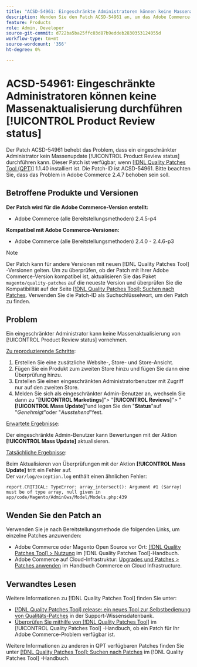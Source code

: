 ```yaml
---
title: "ACSD-54961: Eingeschränkte Administratoren können keine Massenaktualisierung durchführen [!UICONTROL Product Review status]"
description: Wenden Sie den Patch ACSD-54961 an, um das Adobe Commerce-Problem zu beheben, bei dem ein eingeschränkter Admin-Benutzer den Status Produktprüfung nicht gebündelt aktualisieren kann.
feature: Products
role: Admin, Developer
source-git-commit: d722ba5ba25ffc03d87b9eddeb2830353124055d
workflow-type: tm+mt
source-wordcount: '356'
ht-degree: 0%

---
```


# ACSD-54961: Eingeschränkte Administratoren können keine Massenaktualisierung durchführen [!UICONTROL Product Review status]

Der Patch ACSD-54961 behebt das Problem, dass ein eingeschränkter Administrator kein Massenupdate [!UICONTROL Product Review status] durchführen kann. Dieser Patch ist verfügbar, wenn [[!DNL Quality Patches Tool (QPT)]](https://experienceleague.adobe.com/en/docs/commerce-knowledge-base/kb/announcements/commerce-announcements/magento-quality-patches-released-new-tool-to-self-serve-quality-patches) 1.1.40 installiert ist. Die Patch-ID ist ACSD-54961. Bitte beachten Sie, dass das Problem in Adobe Commerce 2.4.7 behoben sein soll.

## Betroffene Produkte und Versionen

**Der Patch wird für die Adobe Commerce-Version erstellt:**

* Adobe Commerce (alle Bereitstellungsmethoden) 2.4.5-p4

**Kompatibel mit Adobe Commerce-Versionen:**

* Adobe Commerce (alle Bereitstellungsmethoden) 2.4.0 - 2.4.6-p3

>[!NOTE]
>
>Der Patch kann für andere Versionen mit neuen [!DNL Quality Patches Tool] -Versionen gelten. Um zu überprüfen, ob der Patch mit Ihrer Adobe Commerce-Version kompatibel ist, aktualisieren Sie das Paket `magento/quality-patches` auf die neueste Version und überprüfen Sie die Kompatibilität auf der Seite [[!DNL Quality Patches Tool]: Suchen nach Patches](https://experienceleague.adobe.com/tools/commerce-quality-patches/index.html). Verwenden Sie die Patch-ID als Suchschlüsselwort, um den Patch zu finden.

## Problem

Ein eingeschränkter Administrator kann keine Massenaktualisierung von [!UICONTROL Product Review status] vornehmen.

<u>Zu reproduzierende Schritte</u>:

1. Erstellen Sie eine zusätzliche Website-, Store- und Store-Ansicht.
1. Fügen Sie ein Produkt zum zweiten Store hinzu und fügen Sie dann eine Überprüfung hinzu.
1. Erstellen Sie einen eingeschränkten Administratorbenutzer mit Zugriff nur auf den zweiten Store.
1. Melden Sie sich als eingeschränkter Admin-Benutzer an, wechseln Sie dann zu &quot;**[!UICONTROL  Marketings]**&quot;> &quot;**[!UICONTROL Reviews]**&quot;> &quot;**[!UICONTROL Mass Update]**&quot;und legen Sie den &quot;**Status**&quot;auf &quot;*Genehmigt*&quot;oder &quot;*Ausstehend*&quot;fest.

<u>Erwartete Ergebnisse</u>:

Der eingeschränkte Admin-Benutzer kann Bewertungen mit der Aktion **[!UICONTROL Mass Update]** aktualisieren.

<u>Tatsächliche Ergebnisse</u>:

Beim Aktualisieren von Überprüfungen mit der Aktion **[!UICONTROL Mass Update]** tritt ein Fehler auf.<br>
Der `var/log/exception.log` enthält einen ähnlichen Fehler:

```
report.CRITICAL: TypeError: array_intersect(): Argument #1 ($array) must be of type array, null given in app/code/Magento/AdminGws/Model/Models.php:439
```

## Wenden Sie den Patch an

Verwenden Sie je nach Bereitstellungsmethode die folgenden Links, um einzelne Patches anzuwenden:

* Adobe Commerce oder Magento Open Source vor Ort: [[!DNL Quality Patches Tool] > Nutzung](https://experienceleague.adobe.com/docs/commerce-operations/tools/quality-patches-tool/usage.html) im [!DNL Quality Patches Tool]-Handbuch.
* Adobe Commerce auf Cloud-Infrastruktur: [Upgrades und Patches > Patches anwenden](https://experienceleague.adobe.com/docs/commerce-cloud-service/user-guide/develop/upgrade/apply-patches.html) im Handbuch Commerce on Cloud Infrastructure.

## Verwandtes Lesen

Weitere Informationen zu [!DNL Quality Patches Tool] finden Sie unter:

* [[!DNL Quality Patches Tool] release: ein neues Tool zur Selbstbedienung von Qualitäts-Patches](https://experienceleague.adobe.com/en/docs/commerce-knowledge-base/kb/announcements/commerce-announcements/magento-quality-patches-released-new-tool-to-self-serve-quality-patches) in der Support-Wissensdatenbank.
* [Überprüfen Sie mithilfe von  [!DNL Quality Patches Tool]](/help/tools/quality-patches-tool/patches-available-in-qpt/check-patch-for-magento-issue-with-magento-quality-patches.md) im [!UICONTROL Quality Patches Tool] -Handbuch, ob ein Patch für Ihr Adobe Commerce-Problem verfügbar ist.


Weitere Informationen zu anderen in QPT verfügbaren Patches finden Sie unter [[!DNL Quality Patches Tool]: Suchen nach Patches](https://experienceleague.adobe.com/tools/commerce-quality-patches/index.html) im [!DNL Quality Patches Tool] -Handbuch.
